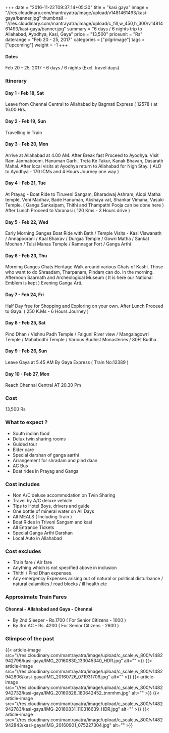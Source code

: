 +++
date = "2016-11-22T09:37:14+05:30"
title = "kasi gaya"
image = "//res.cloudinary.com/mantrayatra/image/upload/v1481461493/kasi-gaya/banner.jpg"
thumbnail = "//res.cloudinary.com/mantrayatra/image/upload/c_fill,w_450,h_300/v1481461493/kasi-gaya/banner.jpg"
summary = "6 days / 6 nights trip to Allahabad, Ayodhya, Kasi, Gaya"
price = "13,500"
priceunit = "Rs"
daterange = "Feb 20 - 25, 2017"
categories = ["pilgrimage"]
tags = ["upcoming"]
weight = -1
+++

#### Dates
Feb 20 - 25, 2017 - 6 days / 6 nights (Excl. travel days)

### Itinerary

#### Day 1 - Feb 18, Sat
Leave from Chennai Central to Allahabad by Bagmati Express ( 12578 ) at 16.00 Hrs.
#### Day 2 - Feb 19, Sun
Travelling in Train
#### Day 3 - Feb 20, Mon
Arrive at Allahabad at 4.00 AM. After Break fast Proceed to Ayodhya. Visit Ram Janmaboomi, Hanuman Garhi, Treta Ke Takur, Kanak Bhavan, Dasarath Mahal. After local visits at Ayodhya return to Allahabad for Nigh Stay. ( ALD to Ayodhya - 170 ICMs and 4 Hours Journey one way )
#### Day 4 - Feb 21, Tue
At Prayag - Boat Ride to Tiruveni Sangam, Bharadwaj Ashram, Alopi Matha temple, Veni Madhav, Bade Hanuman, Akshaya vat, Shankar Vimana, Vasuki Temple. ( Ganga Sankalpam, Thithi and Thampathi Pooja can be done here ) After Lunch Proceed to Varanasi ( 120 Kms - 3 Hours drive )
#### Day 5 - Feb 22, Wed
Early Morning Ganges Boat Ride with Bath / Temple Visits - Kasi Viswanath / Annapoorani / Kaal Bhairav / Durgaa Temple / Gowri Matha / Sankat Mochan / Tulsi Manas Temple / Ramnagar Fort / Ganga Arthi
#### Day 6 - Feb 23, Thu
Morning Ganges Ghats Heritage Walk around various Ghats of Kashi. Those who want to do Shraadam, Tharpanam, Pindam can do. In the morning. Afternoon Saarnath and Archeological Museum ( It is here our National Emblem is kept ) Evening Ganga Arti.
#### Day 7 - Feb 24, Fri
Half Day free for Shopping and Exploring on your own. After Lunch Proceed to Gaya. ( 250 K.Ms - 6 Hours Journey )
#### Day 8 - Feb 25, Sat
Pind Dhan / Vishnu Padh Temple / Falguni River view / Mangalagowri Temple / Mahabodhi Temple / Various Budhist Monasteries / 80Ft Budha.
#### Day 9 - Feb 26, Sun
Leave Gaya at 5.45 AM By Gaya Express ( Train No:12389 )
#### Day 10 - Feb 27, Mon
Reach Chennai Central AT 20.30 Pm

### Cost
13,500 Rs

### What to expect ?
* South indian food
* Delux twin sharing rooms
* Guided tour
* Elder care
* Special darshan of ganga aarthi
* Arrangement for shradam and pind daan
* AC Bus
* Boat rides in Prayag and Ganga

### Cost includes
* Non A/C deluxe accommodation on Twin Sharing
* Travel by A/C deluxe vehicle
* Tips to Hotel Boys, drivers and guide
* One bottle of mineral water on All Days
* All MEALS ( Including Train )
* Boat Rides in Triveni Sangam and kasi
* All Entrance Tickets
* Special Ganga Arthi Darshan
* Local Auto in Allahabad

### Cost excludes
* Train fare / Air fare
* Anything which is not specified above in inclusion
* Thithi / Pind Dhan expenses.
* Any emergency Expenses arising out of natural or political disturbance / natural calamities / road blocks / ill health etc

### Approximate Train Fares
#### Chennai - Allahabad and Gaya - Chennai
* By 2nd Sleeper - Rs.1700 ( For Senior Citizens - 1000 )
* By 3rd AC - Rs. 4200 ( For Senior Citizens - 2600 )

### Glimpse of the past
{{< article-image src="//res.cloudinary.com/mantrayatra/image/upload/c_scale,w_800/v1482942796/kasi-gaya/IMG_20160830_133045340_HDR.jpg" alt="" >}}
{{< article-image src="//res.cloudinary.com/mantrayatra/image/upload/c_scale,w_800/v1482942806/kasi-gaya/IMG_20160726_071931706.jpg" alt="" >}}
{{< article-image src="//res.cloudinary.com/mantrayatra/image/upload/c_scale,w_800/v1482942732/kasi-gaya/IMG_20160828_180642452_tnnmhm.jpg" alt="" >}}
{{< article-image src="//res.cloudinary.com/mantrayatra/image/upload/c_scale,w_800/v1482942783/kasi-gaya/IMG_20160831_110316639_HDR.jpg" alt="" >}}
{{< article-image src="//res.cloudinary.com/mantrayatra/image/upload/c_scale,w_800/v1482942843/kasi-gaya/IMG_20160901_075227304.jpg" alt="" >}}
